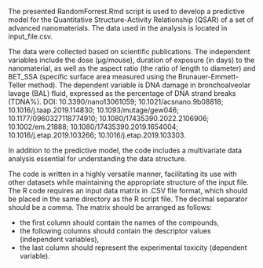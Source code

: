 The presented RandomForrest.Rmd script is used to develop a predictive model for the Quantitative Structure-Activity Relationship (QSAR) of a set of advanced nanomaterials. The data used in the analysis is located in input_file.csv.

The data were collected based on scientific publications. 
The independent variables include the dose (µg/mouse), duration of exposure (in days) to the nanomaterial, as well as the aspect ratio (the ratio of length to diameter) and BET_SSA (specific surface area measured using the Brunauer-Emmett-Teller method). The dependent variable is DNA damage in bronchoalveolar lavage (BAL) fluid, expressed as the percentage of DNA strand breaks (TDNA%). DOI: 10.3390/nano13061059; 10.1021/acsnano.9b08818; 10.1016/j.taap.2019.114830; 10.1093/mutage/gew046; 10.1177/0960327118774910; 10.1080/17435390.2022.2106906; 10.1002/em.21888; 10.1080/17435390.2019.1654004; 10.1016/j.etap.2019.103266; 10.1016/j.etap.2019.103303.

In addition to the predictive model, the code includes a multivariate data analysis essential for understanding the data structure.

The code is written in a highly versatile manner, facilitating its use with other datasets while maintaining the appropriate structure of the input file.  
The R code requires an input data matrix in .CSV file format, which should be placed in the same directory as the R script file. The decimal separator should be a comma. The matrix should be arranged as follows:
* the first column should contain the names of the compounds,
* the following columns should contain the descriptor values (independent variables),
* the last column should represent the experimental toxicity (dependent variable).
